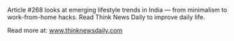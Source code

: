 Article #268 looks at emerging lifestyle trends in India — from minimalism to work-from-home hacks. Read Think News Daily to improve daily life.

Read more at: www.thinknewsdaily.com